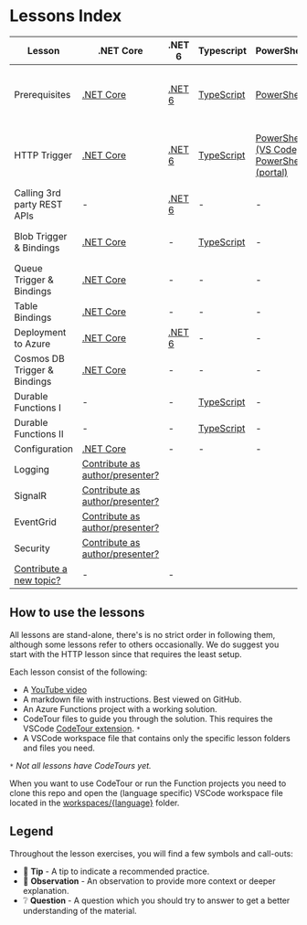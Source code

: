 # Lessons Index

Lesson|.NET Core|.NET 6|Typescript|PowerShell|Python|Contributions by
|-|-|-|-|-|-|-
|Prerequisites|[.NET Core](dotnetcore31/prerequisites/prerequisites-dotnet.md)|[.NET 6](dotnet6/prerequisites/README.md)|[TypeScript](typescript/prerequisites/prerequisites-ts.md)|[PowerShell](PowerShell/prerequisites/prerequisites-powershell.md)|[Python](python/prerequisites/prerequisites-python.md)|Marc, Gwyneth, Barbara, Christian, Dana
|HTTP Trigger|[.NET Core](dotnetcore31/http/http-lesson-dotnet.md)|[.NET 6](dotnet6/http/README.md)|[TypeScript](typescript/http/http-lesson-ts.md)|[PowerShell (VS Code)](PowerShell/http/http-lesson-powershell.md), [PowerShell (portal)](PowerShell/http/http-lesson-powershell-portal.md)|[Python](python/http/http-lesson-python.md)|Marc,Gwyneth, Barbara, Caroline, Christian, Dana
|Calling 3rd party REST APIs|-|[.NET 6](dotnet6/http-refit/README.md)|-|-|-|Maxime, Marc
|Blob Trigger & Bindings|[.NET Core](dotnetcore31/blob/blob-lesson-dotnet.md)|-|[TypeScript](typescript/blob/blob-lesson-ts.md)|-|-|Marc, Gwyneth, Christian
|Queue Trigger & Bindings|[.NET Core](dotnetcore31/queue/queue-lesson-dotnet.md)|-|-|-|-|Marc
|Table Bindings|[.NET Core](dotnetcore31/table/table-lesson-dotnet.md)|-|-|-|-|Marc
|Deployment to Azure|[.NET Core](dotnetcore31/deployment/README.md)|[.NET 6](dotnet6/deployment/README.md)|-|-|[Python](python/http/http-lesson-deploy.md)|Marc, Dana
|Cosmos DB Trigger & Bindings|[.NET Core](dotnetcore31/cosmosdb/cosmosdb-lesson-dotnet.md)|-|-|-|-|Gabriela, Marc
|Durable Functions I |-|-|[TypeScript](typescript/durable-functions/chaining/chaining-lesson-ts.md)|-|-|Christian, Marc
|Durable Functions II |-|-|[TypeScript](typescript/durable-functions/advanced/README.md)|-|-|Christian, Marc
|Configuration|[.NET Core](dotnetcore31/configuration/configuration-lesson-dotnet.md)|-|-|-|-|Stacy, Marc
|Logging|[Contribute as author/presenter?](https://github.com/marcduiker/azure-functions-university/issues/10)
|SignalR|[Contribute as author/presenter?](https://github.com/marcduiker/azure-functions-university/issues/13)
|EventGrid|[Contribute as author/presenter?](https://github.com/marcduiker/azure-functions-university/issues/13)
|Security|[Contribute as author/presenter?](https://github.com/marcduiker/azure-functions-university/issues/6)
|[Contribute a new topic?](https://github.com/marcduiker/azure-functions-university/issues/new?assignees=&labels=content&template=content_request.md&title=Content+Request%3A+%3CTITLE%3E)|-|-

## How to use the lessons

All lessons are stand-alone, there's is no strict order in following them, although some lessons refer to others occasionally.
We do suggest you start with the HTTP lesson since that requires the least setup.

Each lesson consist of the following:

* A [YouTube video](http://bit.ly/az-func-uni-playlist)
* A markdown file with instructions. Best viewed on GitHub.
* An Azure Functions project with a working solution.
* CodeTour files to guide you through the solution. This requires the VSCode [CodeTour extension](https://marketplace.visualstudio.com/items?itemName=vsls-contrib.codetour). `*`
* A VSCode workspace file that contains only the specific lesson folders and files you need.

`*` *Not all lessons have CodeTours yet.*

When you want to use CodeTour or run the Function projects you need to clone this repo and open the (language specific) VSCode workspace file located in the [workspaces/{language}](../workspaces) folder.

## Legend

Throughout the lesson exercises, you will find a few symbols and call-outs:

* 📝 __Tip__ - A tip to indicate a recommended practice.
* 🔎 __Observation__ - An observation to provide more context or deeper explanation.
* ❔ __Question__ - A question which you should try to answer to get a better understanding of the material.
